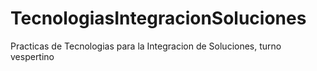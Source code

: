 # TecnologiasIntegracionSoluciones
Practicas de Tecnologias para la Integracion de Soluciones, turno vespertino
